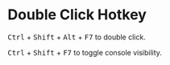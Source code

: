 # Double Click Hotkey

<kbd>Ctrl</kbd> + <kbd>Shift</kbd> + <kbd>Alt</kbd> + <kbd>F7</kbd> to double click.

<kbd>Ctrl</kbd> + <kbd>Shift</kbd> + <kbd>F7</kbd> to toggle console visibility.
